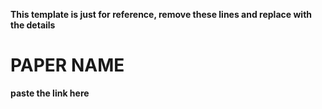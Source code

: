 **This template is just for reference, remove these lines and replace with the details**

# PAPER NAME

**paste the link here**
